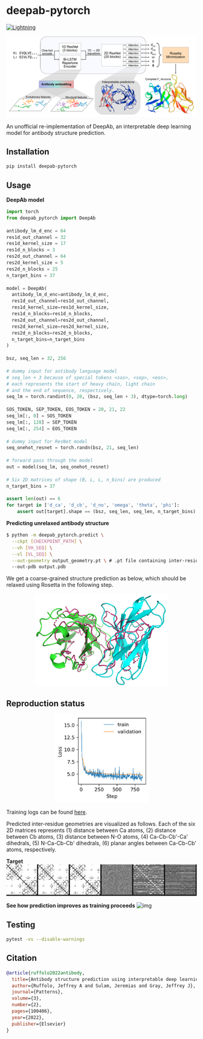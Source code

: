 # deepab-pytorch

[![Lightning](https://img.shields.io/badge/-Lightning-792ee5?logo=pytorchlightning&logoColor=white)](https://github.com/Lightning-AI/lightning)

![img](img/deepab_banner.png)

An unofficial re-implementation of DeepAb, an interpretable deep learning model for antibody structure prediction.

## Installation

```bash
pip install deepab-pytorch
```

## Usage

**DeepAb model**
```python
import torch
from deepab_pytorch import DeepAb

antibody_lm_d_enc = 64
res1d_out_channel = 32
res1d_kernel_size = 17
res1d_n_blocks = 3
res2d_out_channel = 64
res2d_kernel_size = 5
res2d_n_blocks = 25
n_target_bins = 37

model = DeepAb(
  antibody_lm_d_enc=antibody_lm_d_enc,
  res1d_out_channel=res1d_out_channel,
  res1d_kernel_size=res1d_kernel_size,
  res1d_n_blocks=res1d_n_blocks,
  res2d_out_channel=res2d_out_channel,
  res2d_kernel_size=res2d_kernel_size,
  res2d_n_blocks=res2d_n_blocks,
  n_target_bins=n_target_bins
)

bsz, seq_len = 32, 256

# dummy input for antibody language model
# seq_len + 3 because of special tokens <sos>, <sep>, <eos>,
# each represents the start of heavy chain, light chain
# and the end of sequence, respectively.
seq_lm = torch.randint(0, 20, (bsz, seq_len + 3), dtype=torch.long)

SOS_TOKEN, SEP_TOKEN, EOS_TOKEN = 20, 21, 22
seq_lm[:, 0] = SOS_TOKEN
seq_lm[:, 128] = SEP_TOKEN
seq_lm[:, 254] = EOS_TOKEN

# dummy input for ResNet model
seq_onehot_resnet = torch.randn(bsz, 21, seq_len)

# forward pass through the model
out = model(seq_lm, seq_onehot_resnet)

# Six 2D matrices of shape (B, L, L, n_bins) are produced
n_target_bins = 37

assert len(out) == 6
for target in ['d_ca', 'd_cb', 'd_no', 'omega', 'theta', 'phi']:
    assert out[target].shape == (bsz, seq_len, seq_len, n_target_bins)
```

**Predicting unrelaxed antibody structure**
```bash
$ python -m deepab_pytorch.predict \
  --ckpt [CHECKPOINT_PATH] \
  --vh [VH_SEQ] \
  --vl [VL_SEQ] \
  --out-geometry output_geometry.pt \ # .pt file containing inter-residue geometry
  --out-pdb output.pdb
```
We get a coarse-grained structure prediction as below, which should be relaxed using Rosetta in the following step.

<p align="center"><img src='img/coarse_grained_prediction.png' width='70%'></p>

## Reproduction status

<p align="center"><img src='img/log.v2.png' width='50%'></p>

Training logs can be found [here](https://api.wandb.ai/links/dohlee/8y2ko0nn).

Predicted inter-residue geometries are visualized as follows.
Each of the six 2D matrices represents (1) distance between Ca atoms, (2) distance between Cb atoms, (3) distance between N-O atoms, (4) Ca-Cb-Cb'-Ca' dihedrals, (5) N-Ca-Cb-Cb' dihedrals, (6) planar angles between Ca-Cb-Cb' atoms, respectively.

**Target**
![img](img/deepab_validation_target.v2.png)

**See how prediction improves as training proceeds**
![img](img/training_example.v2.gif)


## Testing
```bash
pytest -vs --disable-warnings
```

## Citation
```bibtex
@article{ruffolo2022antibody,
  title={Antibody structure prediction using interpretable deep learning},
  author={Ruffolo, Jeffrey A and Sulam, Jeremias and Gray, Jeffrey J},
  journal={Patterns},
  volume={3},
  number={2},
  pages={100406},
  year={2022},
  publisher={Elsevier}
}
```
